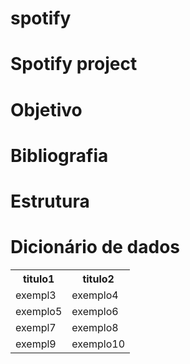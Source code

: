 # spotify
# Spotify project
# Objetivo
# Bibliografia
# Estrutura 
# Dicionário de dados 
<!DOCTYPE html>
<html>
<body>
<table>
  <tr>
    <th>titulo1
    <th>titulo2
  </tr>
  <tr>
    <td>exempl3</td>
    <td>exemplo4</td>
  </tr>
    <tr>
    <td>exemplo5</td>
    <td>exemplo6</td>
  </tr>

  <tr>
    <td>exempl7</td>
    <td>exemplo8</td>
  </tr>

  <tr>
    <td>exempl9</td>
    <td>exemplo10</td>
  </tr>
